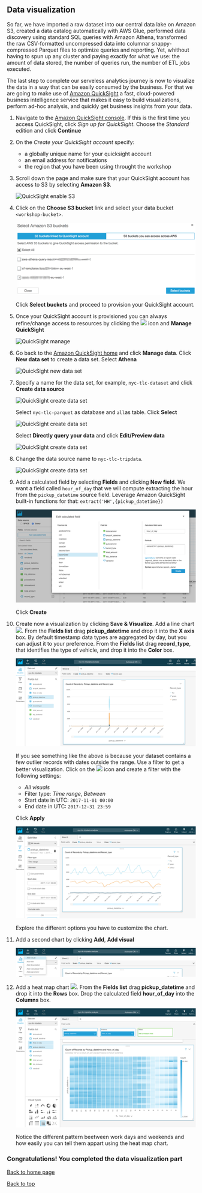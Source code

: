 ## Data visualization

So far, we have imported a raw dataset into our central data lake on Amazon S3, created a data catalog automatically with AWS Glue, performed data discovery using standard SQL queries with Amazon Athena, transformed the raw CSV-formatted uncompressed data into columnar snappy-compressed Parquet files to optimize queries and reporting. Yet, whithout having to spun up any cluster and paying exactly for what we use: the amount of data stored, the number of queries run, the number of ETL jobs executed.

The last step to complete our serveless analytics journey is now to visualize the data in a way that can be easily consumed by the business. For that we are going to make use of [Amazon QuickSight](https://quicksight.aws/) a fast, cloud-powered business intelligence service that makes it easy to build visualizations, perform ad-hoc analysis, and quickly get business insights from your data.

1. Navigate to the [Amazon QuickSight console](https://quicksight.aws.amazon.com/). If this is the first time you access QuickSight, click *Sign up for QuickSight*. Choose the *Standard* edition and click **Continue**

2. On the *Create your QuickSight account* specify:
	* a globally unique name for your quicksight account
	* an email address for notifications
	* the region that you have been using throught the workshop

3. Scroll down the page and make sure that your QuickSight account has access to S3 by selecting **Amazon S3**.

	![QuickSight enable S3](images/21a-quicksight-select-s3.png)

4. Click on the **Choose S3 bucket** link and select your data bucket `<workshop-bucket>`. 

	![QuickSight enable data bucket](images/21b-quicksight-select-buckets.png)

	Click **Select buckets** and proceed to provision your QuickSight account.
	
5. Once your QuickSight account is provisioned you can always refine/change access to resources by clicking the <img src=images/21d-quicksight-manage-icon.png width=12px> icon and **Manage QuickSight**

	![QuickSight manage](images/21c-quicksight-manage.png)

6. Go back to the [Amazon QuickSight home](https://quicksight.aws.amazon.com/) and click **Manage data**. Click **New data set** to create a data set. Select **Athena**

	![QuickSight new data set](images/23-quicksight-new-dataset.png)
	
7. Specify a name for the data set, for example, `nyc-tlc-dataset` and click **Create data source**

	![QuickSight create data set](images/24-quicksight-create-dataset.png)

	Select `nyc-tlc-parquet` as database and `all`as table. Click **Select**

	![QuickSight create data set](images/25-quicksight-dataset-tables.png)
	
	Select **Directly query your data** and click **Edit/Preview data**

	![QuickSight create data set](images/25b-quicksight-dataset-spice.png)
	

8. Change the data source name to `nyc-tlc-tripdata`. 

	![QuickSight create data set](images/26a-quicksight-dataset-edition.png)

9. Add a calculated field by selecting **Fields** and clicking **New field**. We want a field called `hour_of_day` that we will compute extracting the hour from the `pickup_datetime` source field. Leverage Amazon QuickSight built-in functions for that: `extract('HH',{pickup_datetime})`

	![QuickSight create data set](images/26b-quicksight-dataset-edition.png)
	
	Click **Create**

10. Create now a visualization by clicking **Save & Visualize**. Add a line chart <img src=images/27-quicksight-line-chart-icon.png width=10px>. From the **Fields list** drag **pickup_datetime** and drop it into the **X axis** box. By default timestamp data types are aggregated by day, but you can adjust it to your preference. From the **Fields list** drag **record_type**, that identifies the type of vehicle, and drop it into the **Color** box.

	![QuickSight line chart](images/28a-quicksight-line-chart.png)
	
	If you see something like the above is because your dataset contains a few outlier records with dates outside the range. Use a filter to get a better visualization. Click on the <img src=images/28b-quicksight-filter-icon.png width=12px> icon and create a filter with the following settings:
	
	* *All visuals*
	* Filter type: *Time range*, *Between*
	* Start date in UTC: `2017-11-01 00:00`
	* End date in UTC: `2017-12-31 23:59`

	Click **Apply**
	

	![QuickSight line chart](images/28c-quicksight-line-chart-filtered.png)
	
	Explore the different options you have to customize the chart.

11. Add a second chart by clicking **Add**, **Add visual**

	![QuickSight line chart](images/29-quicksight-add-visual.png)

12. Add a heat map chart <img src=images/30-quicksight-heat-map-icon.png width=10px>. From the **Fields list** drag **pickup_datetime** and drop it into the **Rows** box. Drop the calculated field **hour\_of\_day** into the **Columns** box.

	![QuickSight line chart](images/31-quicksight-heat-map.png)
	
	Notice the different pattern beetween work days and weekends and how easily you can tell them appart using the heat map chart.	
	
	
### Congratulations! You completed the data visualization part

[Back to home page](README.md)

[Back to top](#data-visualization)


